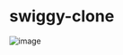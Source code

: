 # swiggy-clone
![image](https://github.com/user-attachments/assets/cc138279-8f98-47d1-b245-0072ffd1c988)
